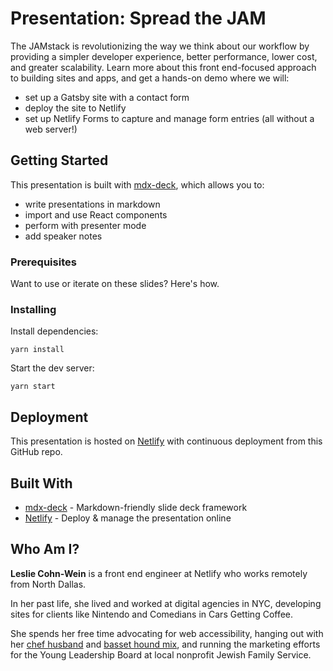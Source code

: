 # Presentation: Spread the JAM

The JAMstack is revolutionizing the way we think about our workflow by providing a simpler developer experience, better performance, lower cost, and greater scalability. Learn more about this front end-focused approach to building sites and apps, and get a hands-on demo where we will:

- set up a Gatsby site with a contact form
- deploy the site to Netlify
- set up Netlify Forms to capture and manage form entries (all without a web server!)

## Getting Started

This presentation is built with [mdx-deck](https://github.com/jxnblk/mdx-deck), which allows you to:

- write presentations in markdown
- import and use React components
- perform with presenter mode
- add speaker notes

### Prerequisites

Want to use or iterate on these slides? Here's how.

### Installing

Install dependencies:

```
yarn install
```

Start the dev server:

```
yarn start
```

## Deployment

This presentation is hosted on [Netlify](https://www.netlify.com) with continuous deployment from this GitHub repo.

## Built With

- [mdx-deck](https://github.com/jxnblk/mdx-deck) - Markdown-friendly slide deck framework
- [Netlify](https://maven.apache.org/) - Deploy & manage the presentation online

<!-- ## Contributing

Please read [CONTRIBUTING.md](https://gist.github.com/PurpleBooth/b24679402957c63ec426) for details on our code of conduct, and the process for submitting pull requests to us. -->

## Who Am I?

**Leslie Cohn-Wein** is a front end engineer at Netlify who works remotely from North Dallas.

In her past life, she lived and worked at digital agencies in NYC, developing sites for clients like Nintendo and Comedians in Cars Getting Coffee.

She spends her free time advocating for web accessibility, hanging out with her [chef husband](http://www.thejoyfulbelly.com/) and [basset hound mix](http://instagram.com/dammitmacklin), and running the marketing efforts for the Young Leadership Board at local nonprofit Jewish Family Service.

